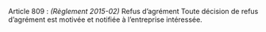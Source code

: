 Article 809 : _(Règlement 2015-02)_ Refus d’agrément
Toute décision de refus d’agrément est motivée et notifiée à l’entreprise intéressée.